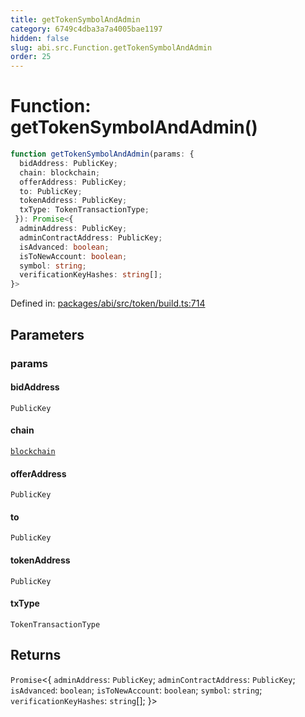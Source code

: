 ```yaml
---
title: getTokenSymbolAndAdmin
category: 6749c4dba3a7a4005bae1197
hidden: false
slug: abi.src.Function.getTokenSymbolAndAdmin
order: 25
---
```


# Function: getTokenSymbolAndAdmin()

```ts
function getTokenSymbolAndAdmin(params: {
  bidAddress: PublicKey;
  chain: blockchain;
  offerAddress: PublicKey;
  to: PublicKey;
  tokenAddress: PublicKey;
  txType: TokenTransactionType;
 }): Promise<{
  adminAddress: PublicKey;
  adminContractAddress: PublicKey;
  isAdvanced: boolean;
  isToNewAccount: boolean;
  symbol: string;
  verificationKeyHashes: string[];
}>
```

Defined in: [packages/abi/src/token/build.ts:714](https://github.com/zkcloudworker/minatokens-lib/blob/main/packages/abi/src/token/build.ts#L714)

## Parameters

### params

#### bidAddress

`PublicKey`

#### chain

[`blockchain`](abisrctypealiasblockchain)

#### offerAddress

`PublicKey`

#### to

`PublicKey`

#### tokenAddress

`PublicKey`

#### txType

`TokenTransactionType`

## Returns

`Promise`\<\{
  `adminAddress`: `PublicKey`;
  `adminContractAddress`: `PublicKey`;
  `isAdvanced`: `boolean`;
  `isToNewAccount`: `boolean`;
  `symbol`: `string`;
  `verificationKeyHashes`: `string`[];
 \}\>

